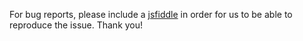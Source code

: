 For bug reports, please include a [jsfiddle](https://jsfiddle.net/) in order for us to be able to reproduce the issue. Thank you!

